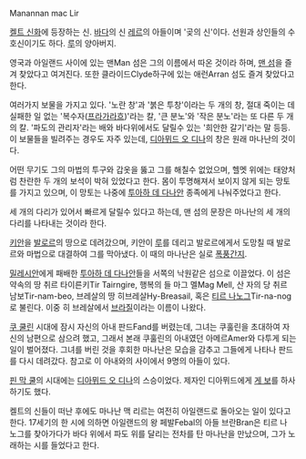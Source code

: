 Manannan mac Lir

[켈트 신화](%EC%BC%88%ED%8A%B8%20%EC%8B%A0%ED%99%94.md)에 등장하는 신.
[바다](%EB%B0%94%EB%8B%A4.md)의 신 [레르](%EB%A0%88%EB%A5%B4.md)의 아들이며 '곶의
신'이다. 선원과 상인들의 수호신이기도 하다. [루](%EB%A3%A8.md)의 양아버지.

영국과 아일랜드 사이에 있는 맨Man 섬은 그의 이름에서 따온 것이라 하며, [맨 섬](%EB%A7%A8%20%EC%84%AC.md)을
즐겨 찾았다고 여겨진다. 또한 클라이드Clyde하구에 있는 애런Arran 섬도 즐겨 찾았다고 한다.

여러가지 보물을 가지고 있다. '노란 창'과 '붉은 투창'이라는 두 개의 창, 절대 죽이는 데 실패한 일 없는
'복수자([프라가라흐](%ED%94%84%EB%9D%BC%EA%B0%80%EB%9D%BC%ED%9D%90.md))'라는 칼, '큰
분노'와 '작은 분노'라는 또 다른 두 개의 칼. '파도의 관리자'라는 배와 바다위에서도 달릴수 있는 '희안한 갈기'라는 말 등등. 이
보물들을 빌려주는 경우도 자주 있는데, [디아뮈드 오 디나](%EB%94%94%EC%95%84%EB%AE%88%EB%93%9C%20%EC%98%A4%20%EB%94%94%EB%82%98.md)의 창은 원래 마나난의 것이다.

어떤 무기도 그의 마법의 투구와 갑옷을 뚫고 그를 해칠수 없었으며, 헬멧 위에는 태양처럼 찬란한 두 개의 보석이 박혀 있었다고 한다. 몸이
투명해져서 보이지 않게 되는 망토를 가지고 있으며, 이 망토는 나중에 [투아하 데 다나안](%ED%88%AC%EC%95%84%ED%95%98%20%EB%8D%B0%20%EB%8B%A4%EB%82%98%EC%95%88.md) 종족에게 나눠주었다고 한다.

세 개의 다리가 있어서 빠르게 달릴수 있다고 하는데, 맨 섬의 문장은 마나난의 세 개의 다리를 나타내는 것이라 한다.

[키안](%ED%82%A4%EC%95%88.md)을 [발로르](%EB%B0%9C%EB%A1%9C%EB%A5%B4.md)의 땅으로
데려갔으며, 키안이 [루](%EB%A3%A8.md)를 데리고 발로르에게서 도망칠 때 발로르와 마법으로 대결하여 그를 막아냈다. 이 때의
마나난은 실로 [폭풍간지](%ED%8F%AD%ED%92%8D%EA%B0%84%EC%A7%80.md).

[밀레시안](%EB%B0%80%EB%A0%88%EC%8B%9C%EC%95%88.md)에게 패배한 [투아하 데 다나안](%ED%88%AC%EC%95%84%ED%95%98%20%EB%8D%B0%20%EB%8B%A4%EB%82%98%EC%95%88.md)들을 서쪽의 낙원같은
섬으로 이끌었다. 이 섬은 약속의 땅 취르 타이른키Tir Tairngire, 행복의 들 마그 멜Mag Mell, 산 자의 당 취르
남보Tir-nam-beo, 브레살의 땅 히브레살Hy-Breasail, 혹은 [티르 나노그](%ED%8B%B0%EB%A5%B4%20%EB%82%98%20%EB%85%B8%EA%B7%B8.md)Tir-na-nog로 불린다.
이중 히 브레살에서 [브라질](%EB%B8%8C%EB%9D%BC%EC%A7%88.md)이라는 이름이 나왔다.

[쿠 쿨린](%EC%BF%A0%20%EC%BF%A8%EB%A6%B0.md) 시대에 잠시 자신의 아내 판드Fand를 버렸는데, 그녀는
쿠훌린을 초대하여 자신의 남편으로 삼으려 했고, 그래서 본래 쿠훌린의 아내였던 아메르Amer와 다투게 되는 일이 벌어졌다. 그녀를 버린 것을
후회한 마나난은 모습을 감추고 그들에게 나타나 판드를 다시 데려갔다. 참고로 이 아내와의 사이에서 9명의 아들이 있다.

[핀 막 쿨](%ED%95%80%20%EB%A7%89%20%EC%BF%A8.md)의 시대에는 [디아뮈드 오 디나](%EB%94%94%EC%95%84%EB%AE%88%EB%93%9C%20%EC%98%A4%20%EB%94%94%EB%82%98.md)의 스승이었다. 제자인
디아뮈드에게 [게 보](%EA%B2%8C%20%EB%B3%B4.md)를 하사하기도 했다.

켈트의 신들이 떠난 후에도 마나난 맥 리르는 여전히 아일랜드로 돌아오는 일이 있다고 한다. 17세기의 한 시에 의하면 아일랜드의 왕
페발Febal의 아들 브란Bran은 티르 나 노그를 찾아가다가 바다 위에서 파도 위를 달리는 전차를 탄 마나난을 만났으며, 그가 노래하는
시를 들었다고 한다.

